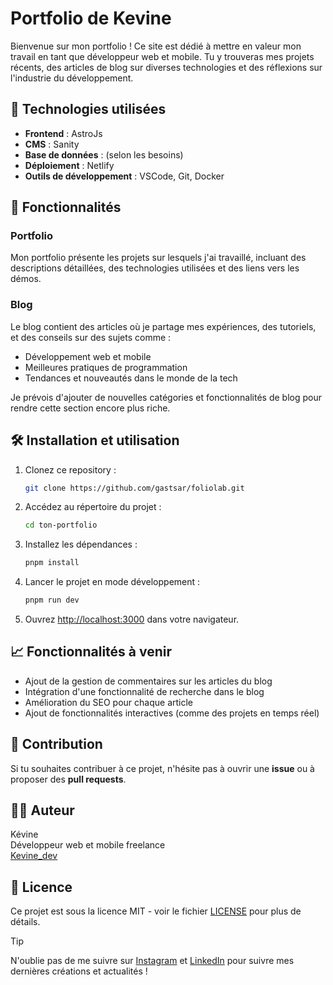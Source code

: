 # Portfolio de Kevine

Bienvenue sur mon portfolio ! Ce site est dédié à mettre en valeur mon travail en tant que développeur web et mobile. Tu y trouveras mes projets récents, des articles de blog sur diverses technologies et des réflexions sur l'industrie du développement.

## 🚀 Technologies utilisées

- **Frontend** : AstroJs
- **CMS** : Sanity
- **Base de données** : (selon les besoins)
- **Déploiement** : Netlify
- **Outils de développement** : VSCode, Git, Docker

## 🎯 Fonctionnalités

### Portfolio
Mon portfolio présente les projets sur lesquels j'ai travaillé, incluant des descriptions détaillées, des technologies utilisées et des liens vers les démos.

### Blog
Le blog contient des articles où je partage mes expériences, des tutoriels, et des conseils sur des sujets comme :

- Développement web et mobile
- Meilleures pratiques de programmation
- Tendances et nouveautés dans le monde de la tech

Je prévois d'ajouter de nouvelles catégories et fonctionnalités de blog pour rendre cette section encore plus riche.

## 🛠️ Installation et utilisation

1. Clonez ce repository :
    ```bash
    git clone https://github.com/gastsar/foliolab.git
    ```
2. Accédez au répertoire du projet :
    ```bash
    cd ton-portfolio
    ```
3. Installez les dépendances :
    ```bash
    pnpm install
    ```
4. Lancer le projet en mode développement :
    ```bash
    pnpm run dev
    ```
5. Ouvrez [http://localhost:3000](http://localhost:3000) dans votre navigateur.

## 📈 Fonctionnalités à venir

- Ajout de la gestion de commentaires sur les articles du blog
- Intégration d'une fonctionnalité de recherche dans le blog
- Amélioration du SEO pour chaque article
- Ajout de fonctionnalités interactives (comme des projets en temps réel)

## 📄 Contribution

Si tu souhaites contribuer à ce projet, n'hésite pas à ouvrir une **issue** ou à proposer des **pull requests**.

## 👨‍💻 Auteur

Kévine  
Développeur web et mobile freelance  
[Kevine_dev](https://www.yves-narsonkevine.fr)

## 📜 Licence

Ce projet est sous la licence MIT - voir le fichier [LICENSE](LICENSE) pour plus de détails.

> [!TIP]  
> N'oublie pas de me suivre sur [Instagram](https://www.instagram.com/dev_en_galere) et [LinkedIn](https://www.linkedin.com/in/yvesnarsonkevine) pour suivre mes dernières créations et actualités !

